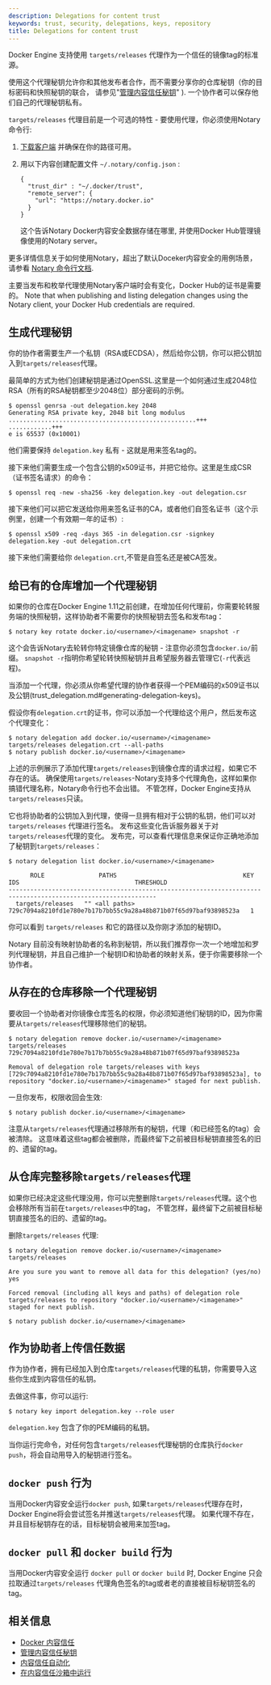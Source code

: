 ```yaml
---
description: Delegations for content trust
keywords: trust, security, delegations, keys, repository
title: Delegations for content trust
---
```


Docker Engine 支持使用 `targets/releases` 代理作为一个信任的镜像tag的标准源。

使用这个代理秘钥允许你和其他发布者合作，而不需要分享你的仓库秘钥（你的目标密码和快照秘钥的联合，
请参见"[管理内容信任秘钥](trust_key_mng.md)" ).
一个协作者可以保存他们自己的代理秘钥私有。

`targets/releases` 代理目前是一个可选的特性 - 要使用代理，你必须使用Notary 命令行:

1. [下载客户端](https://github.com/docker/notary/releases) 并确保在你的路径可用。

2. 用以下内容创建配置文件 `~/.notary/config.json` :

	```
	{
	  "trust_dir" : "~/.docker/trust",
	  "remote_server": {
	    "url": "https://notary.docker.io"
	  }
	}
	```

	这个告诉Notary Docker内容安全数据存储在哪里, 并使用Docker Hub管理镜像使用的Notary server。

更多详情信息关于如何使用Notary，超出了默认Doceker内容安全的用例场景，请参看
[Notary 命令行文档](/notary/getting_started.md).

主要当发布和枚举代理使用Notary客户端时会有变化，Docker Hub的证书是需要的。
Note that when publishing and listing delegation changes using the Notary client,
your Docker Hub credentials are required.

## 生成代理秘钥

你的协作者需要生产一个私钥（RSA或ECDSA），然后给你公钥，你可以把公钥加入到`targets/releases`代理。

最简单的方式为他们创建秘钥是通过OpenSSL.这里是一个如何通过生成2048位RSA（所有的RSA秘钥都至少2048位）部分密码的示例。

```
$ openssl genrsa -out delegation.key 2048
Generating RSA private key, 2048 bit long modulus
....................................................+++
............+++
e is 65537 (0x10001)

```

他们需要保持 `delegation.key` 私有 - 这就是用来签名tag的。

接下来他们需要生成一个包含公钥的x509证书，并把它给你。这里是生成CSR（证书签名请求）的命令：

```
$ openssl req -new -sha256 -key delegation.key -out delegation.csr
```

接下来他们可以把它发送给你用来签名证书的CA，或者他们自签名证书（这个示例里，创建一个有效期一年的证书）:

```
$ openssl x509 -req -days 365 -in delegation.csr -signkey delegation.key -out delegation.crt
```

接下来他们需要给你 `delegation.crt`,不管是自签名还是被CA签发。

## 给已有的仓库增加一个代理秘钥

如果你的仓库在Docker Engine 1.11之前创建，在增加任何代理前，你需要轮转服务端的快照秘钥，这样协助者不需要你的快照秘钥去签名和发布tag：

```
$ notary key rotate docker.io/<username>/<imagename> snapshot -r
```

这个会告诉Notary去轮转你特定镜像仓库的秘钥 - 注意你必须包含`docker.io/`前缀。
`snapshot -r`指明你希望轮转快照秘钥并且希望服务器去管理它(`-r`代表远程)。


当添加一个代理，你必须从你希望代理的协作者获得一个PEM编码的x509证书以及公钥(trust_delegation.md#generating-delegation-keys)。

假设你有`delegation.crt`的证书，你可以添加一个代理给这个用户，然后发布这个代理变化：

```
$ notary delegation add docker.io/<username>/<imagename> targets/releases delegation.crt --all-paths
$ notary publish docker.io/<username>/<imagename>
```

上述的示例展示了添加代理`targets/releases`到镜像仓库的请求过程，如果它不存在的话。
确保使用`targets/releases`-Notary支持多个代理角色，这样如果你搞错代理名称，Notary命令行也不会出错。
不管怎样，Docker Engine支持从`targets/releases`只读。

它也将协助者的公钥加入到代理，使得一旦拥有相对于公钥的私钥，他们可以对`targets/releases` 代理进行签名。
发布这些变化告诉服务器关于对`targets/releases`代理的变化。
发布完，可以查看代理信息来保证你正确地添加了秘钥到`targets/releases`：

```
$ notary delegation list docker.io/<username>/<imagename>

      ROLE               PATHS                                   KEY IDS                                THRESHOLD
---------------------------------------------------------------------------------------------------------------
  targets/releases   "" <all paths>  729c7094a8210fd1e780e7b17b7bb55c9a28a48b871b07f65d97baf93898523a   1
```

你可以看到 `targets/releases` 和它的路径以及你刚才添加的秘钥ID。

Notary 目前没有映射协助者的名称到秘钥，所以我们推荐你一次一个地增加和罗列代理秘钥，并且自己维护一个秘钥ID和协助者的映射关系，便于你需要移除一个协作者。


## 从存在的仓库移除一个代理秘钥

要收回一个协助者对你镜像仓库签名的权限，你必须知道他们秘钥的ID，因为你需要从`targets/releases`代理移除他们的秘钥。

```
$ notary delegation remove docker.io/<username>/<imagename> targets/releases 729c7094a8210fd1e780e7b17b7bb55c9a28a48b871b07f65d97baf93898523a

Removal of delegation role targets/releases with keys [729c7094a8210fd1e780e7b17b7bb55c9a28a48b871b07f65d97baf93898523a], to repository "docker.io/<username>/<imagename>" staged for next publish.
```

一旦你发布，权限收回会生效:

```
$ notary publish docker.io/<username>/<imagename>
```

注意从`targets/releases`代理通过移除所有的秘钥，代理（和已经签名的tag）会被清除。
这意味着这些tag都会被删除，而最终留下之前被目标秘钥直接签名的旧的、遗留的tag。

## 从仓库完整移除`targets/releases`代理

如果你已经决定这些代理没用，你可以完整删除`targets/releases`代理。这个也会移除所有当前在`targets/releases`中的tag，
不管怎样，最终留下之前被目标秘钥直接签名的旧的、遗留的tag。

删除`targets/releases` 代理:

```
$ notary delegation remove docker.io/<username>/<imagename> targets/releases

Are you sure you want to remove all data for this delegation? (yes/no)
yes

Forced removal (including all keys and paths) of delegation role targets/releases to repository "docker.io/<username>/<imagename>" staged for next publish.

$ notary publish docker.io/<username>/<imagename>
```

## 作为协助者上传信任数据

作为协作者，拥有已经加入到仓库`targets/releases`代理的私钥，你需要导入这些你生成到内容信任的私钥。

去做这件事，你可以运行:

```
$ notary key import delegation.key --role user
```

`delegation.key` 包含了你的PEM编码的私钥。

当你运行完命令，对任何包含`targets/releases`代理秘钥的仓库执行`docker push`，将会自动用导入的秘钥进行签名。

## `docker push` 行为

当用Docker内容安全运行`docker push`, 
如果`targets/releases`代理存在时，Docker Engine将会尝试签名并推送`targets/releases`代理。
如果代理不存在，并且目标秘钥存在的话，目标秘钥会被用来加签tag。

## `docker pull` 和 `docker build` 行为

当用Docker内容安全运行 `docker pull` or `docker build` 时, Docker
Engine 只会拉取通过`targets/releases` 代理角色签名的tag或者老的直接被目标秘钥签名的tag。

## 相关信息

* [Docker 内容信任](content_trust.md)
* [管理内容信任秘钥](trust_key_mng.md)
* [内容信任自动化](trust_automation.md)
* [在内容信任沙箱中运行](trust_sandbox.md)